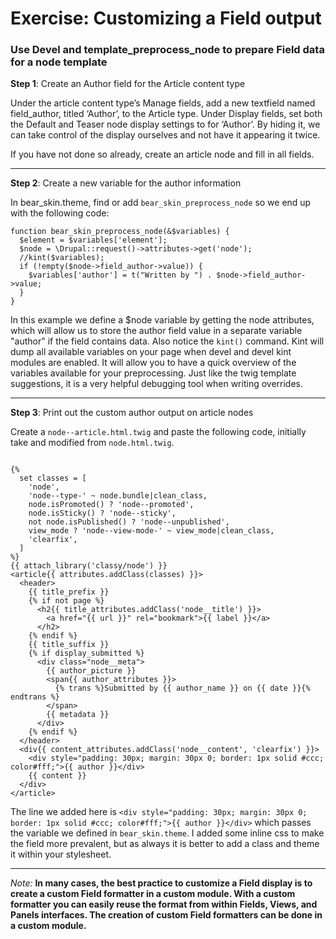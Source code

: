 # Exercise: Customizing a Field output


### Use Devel and template_preprocess_node to prepare Field data for a node template

**Step 1**: Create an Author field for the Article content type

Under the article content type’s Manage fields, add a new textfield named field_author, titled ‘Author’, to the Article type. Under Display fields, set both the Default and Teaser node display settings to <Hidden> for ‘Author’. By hiding it, we can take control of the display ourselves and not have it appearing it twice.

If you have not done so already, create an article node and fill in all fields.

---

**Step 2**: Create a new variable for the author information

In bear_skin.theme, find or add ```bear_skin_preprocess_node``` so we end up with the following code:

```
function bear_skin_preprocess_node(&$variables) {
  $element = $variables['element'];
  $node = \Drupal::request()->attributes->get('node');
  //kint($variables); 
  if (!empty($node->field_author->value)) {
    $variables['author'] = t("Written by ") . $node->field_author->value;
  }
}

```

In this example we define a $node variable by getting the node attributes, which will allow us to store the author field value in a separate variable "author" if the field contains data. Also notice the ```kint()``` command. Kint will dump all available variables on your page when devel and devel kint modules are enabled. It will allow you to have a quick overview of the variables available for your preprocessing. Just like the twig template suggestions, it is a very helpful debugging tool when writing overrides.

---

**Step 3**: Print out the custom author output on article nodes

Create a ```node--article.html.twig``` and paste the following code, initially take and modified from ```node.html.twig```.

```

{%
  set classes = [
    'node',
    'node--type-' ~ node.bundle|clean_class,
    node.isPromoted() ? 'node--promoted',
    node.isSticky() ? 'node--sticky',
    not node.isPublished() ? 'node--unpublished',
    view_mode ? 'node--view-mode-' ~ view_mode|clean_class,
    'clearfix',
  ]
%}
{{ attach_library('classy/node') }}
<article{{ attributes.addClass(classes) }}>
  <header>
    {{ title_prefix }}
    {% if not page %}
      <h2{{ title_attributes.addClass('node__title') }}>
        <a href="{{ url }}" rel="bookmark">{{ label }}</a>
      </h2>
    {% endif %}
    {{ title_suffix }}
    {% if display_submitted %}
      <div class="node__meta">
        {{ author_picture }}
        <span{{ author_attributes }}>
          {% trans %}Submitted by {{ author_name }} on {{ date }}{% endtrans %}
        </span>
        {{ metadata }}
      </div>
    {% endif %}
  </header>
  <div{{ content_attributes.addClass('node__content', 'clearfix') }}>
    <div style="padding: 30px; margin: 30px 0; border: 1px solid #ccc; color#fff;">{{ author }}</div>
    {{ content }}
  </div>
</article>

```

The line we added here is ```<div style="padding: 30px; margin: 30px 0; border: 1px solid #ccc; color#fff;">{{ author }}</div>``` which passes the variable we defined in ```bear_skin.theme```. I added some inline css to make the field more prevalent, but as always it is better to add a class and theme it within your stylesheet. 

---

*Note:* **In many cases, the best practice to customize a Field display is to create a custom Field formatter in a custom module. With a custom formatter you can easily reuse the format from within Fields, Views, and Panels interfaces. The creation of custom Field formatters can be done in a custom module.**

